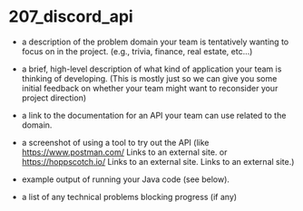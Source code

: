 # 207_discord_api

- a description of the problem domain your team is tentatively wanting to focus on in the project. (e.g., trivia, finance, real estate, etc…)

- a brief, high-level description of what kind of application your team is thinking of developing.
(This is mostly just so we can give you some initial feedback on whether your team might want to reconsider your project direction)

- a link to the documentation for an API your team can use related to the domain.
  
- a screenshot of using a tool to try out the API (like https://www.postman.com/ Links to an external site. or https://hoppscotch.io/ Links to an external site. Links to an external site.)

- example output of running your Java code (see below).
- a list of any technical problems blocking progress (if any)
